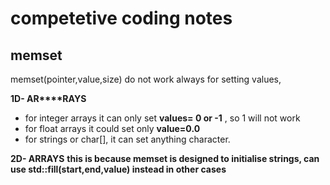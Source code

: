 # competetive coding notes

## memset
memset(pointer,value,size) do not work always for setting values,


**1D- AR****RAYS**
- for integer arrays it can only set **values= 0 or -1** , so 1 will not work
- for float arrays it could set only **value=0.0**
- for strings or char[], it can set anything character.


**2D- ARRAYS**
**this is because memset is designed to initialise strings, can use std::fill(start,end,value) instead in other cases**

